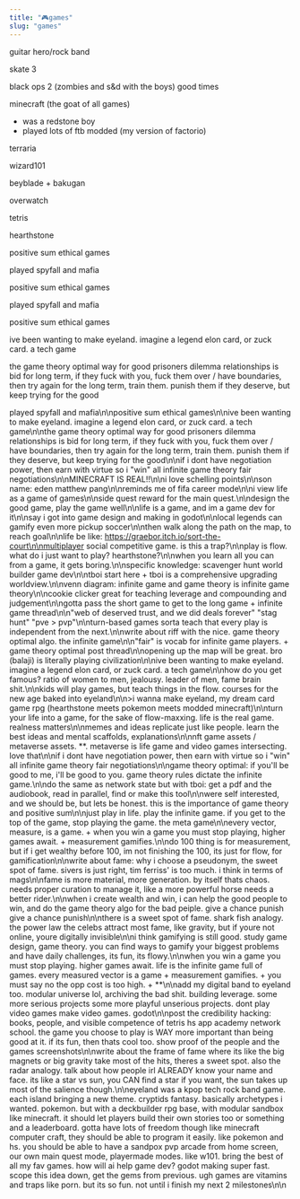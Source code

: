 ```yaml
---
title: "🎮games"
slug: "games"
---
```


guitar hero/rock band

skate 3

black ops 2 (zombies and s&d with the boys) good times

minecraft (the goat of all games)
- was a redstone boy
- played lots of ftb modded (my version of factorio)

terraria

wizard101

beyblade + bakugan

overwatch

tetris

hearthstone

positive sum ethical games

played spyfall and mafia

positive sum ethical games

played spyfall and mafia

positive sum ethical games

ive been wanting to make eyeland. imagine a legend elon card, or zuck card. a tech game

the game theory optimal way for good prisoners dilemma relationships is bid for long term, if they fuck with you, fuck them over / have boundaries, then try again for the long term, train them. punish them if they deserve, but keep trying for the good

played spyfall and mafia\n\npositive sum ethical games\n\nive been wanting to make eyeland. imagine a legend elon card, or zuck card. a tech game\n\nthe game theory optimal way for good prisoners dilemma relationships is bid for long term, if they fuck with you, fuck them over / have boundaries, then try again for the long term, train them. punish them if they deserve, but keep trying for the good\n\nif i dont have negotiation power, then earn with virtue so i "win" all infinite game theory fair negotiations\n\nMINECRAFT IS REAL!!\n\ni love schelling points\n\nson name: eden matthew pang\n\nreminds me of fifa career mode\n\ni view life as a game of games\n\nside quest reward for the main quest.\n\ndesign the good game, play the game well\n\nlife is a game, and im a game dev for it\n\nsay i got into game design and making in godot\n\nlocal legends can gamify even more pickup soccer\n\nthen walk along the path on the map, to reach goal\n\nlife be like: https://graebor.itch.io/sort-the-court\n\nmultiplayer social competitive game. is this a trap?\n\nplay is flow. what do i just want to play? hearthstone?\n\nwhen you learn all you can from a game, it gets boring.\n\nspecific knowledge: scavenger hunt world builder game dev\n\ntboi start here + tboi is a comprehensive upgrading worldview.\n\nvenn diagram: infinite game and game theory is infinite game theory\n\ncookie clicker great for teaching leverage and compounding and judgement\n\ngotta pass the short game to get to the long game + infinite game thread\n\n"web of deserved trust, and we did deals forever" "stag hunt" "pve > pvp"\n\nturn-based games sorta teach that every play is independent from the next.\n\nwrite about riff with the nice. game theory optimal algo. the infinite game\n\n"fair" is vocab for infinite game players. + game theory optimal post thread\n\nopening up the map will be great. bro (balaji) is literally playing civilization\n\nive been wanting to make eyeland. imagine a legend elon card, or zuck card. a tech game\n\nhow do you get famous? ratio of women to men, jealousy. leader of men, fame brain shit.\n\nkids will play games, but teach things in the flow. courses for the new age baked into eyeland\n\n>i wanna make eyeland, my dream card game rpg (hearthstone meets pokemon meets modded minecraft)\n\nturn your life into a game, for the sake of flow-maxxing. life is the real game. realness matters\n\nmemes and ideas replicate just like people. learn the best ideas and mental scaffolds, explanations\n\nnft game assets / metaverse assets. **. metaverse is life game and video games intersecting. love that\n\nif i dont have negotiation power, then earn with virtue so i "win" all infinite game theory fair negotiations\n\ngame theory optimal: if you'll be good to me, i'll be good to you. game theory rules dictate the infinite game.\n\ndo the same as network state but with tboi: get a pdf and the audiobook, read in parallel, find or make this tool\n\nwere self interested, and we should be, but lets be honest. this is the importance of game theory and positive sum\n\njust play in life. play the infinite game. if you get to the top of the game, stop playing the game. the meta game\n\nevery vector, measure, is a game. + when you win a game you must stop playing, higher games await. + measurement gamifies.\n\ndo 100 thing is for measurement, but if i get wealthy before 100, im not finishing the 100, its just for flow, for gamification\n\nwrite about fame: why i choose a pseudonym, the sweet spot of fame. sivers is just right, tim ferriss' is too much. i think in terms of mags\n\nfame is more material, more generation. by itself thats chaos. needs proper curation to manage it, like a more powerful horse needs a better rider.\n\nwhen i create wealth and win, i can help the good people to win, and do the game theory algo for the bad peiple. give a chance punish give a chance punish\n\nthere is a sweet spot of fame. shark fish analogy. the power law the celebs attract most fame, like gravity, but if youre not online, youre digitally invisible\n\ni think gamifying is still good. study game design, game theory. you can find ways to gamify your biggest problems and have daily challenges, its fun, its flowy.\n\nwhen you win a game you must stop playing. higher games await. life is the infinite game full of games. every measured vector is a game + measurement gamifies. + you must say no the opp cost is too high.  + **\n\nadd my digital band to eyeland too. modular universe lol, archiving the bad shit. building leverage. some more serious projects some more playful unserious projects. dont play video games make video games. godot\n\npost the credibility hacking: books, people, and visible competence of tetris hs app academy network school. the game you choose to play is WAY more important than being good at it. if its fun, then thats cool too. show proof of the people and the games screenshots\n\nwrite about the frame of fame where its like the big magnets or big gravity take most of the hits, theres a sweet spot. also the radar analogy. talk about how people irl ALREADY know your name and face. its like a star vs sun, you CAN find a star if you want, the sun takes up most of the salience though.\n\neyeland was a kpop tech rock band game. each island bringing a new theme. cryptids fantasy. basically archetypes i wanted. pokemon. but with a deckbuilder rpg base, with modular sandbox like minecraft. it should let players build their own stories too or something and a leaderboard. gotta have lots of freedom though like minecraft computer craft, they should be able to program it easily. like pokemon and hs. you should be able to have a sandpox pvp arcade from home screen, our own main quest mode, playermade modes. like w101. bring the best of all my fav games. how will ai help game dev? godot making super fast. scope this idea down, get the gems from previous. ugh games are vitamins and traps like porn. but its so fun. not until i finish my next 2 milestones\n\n